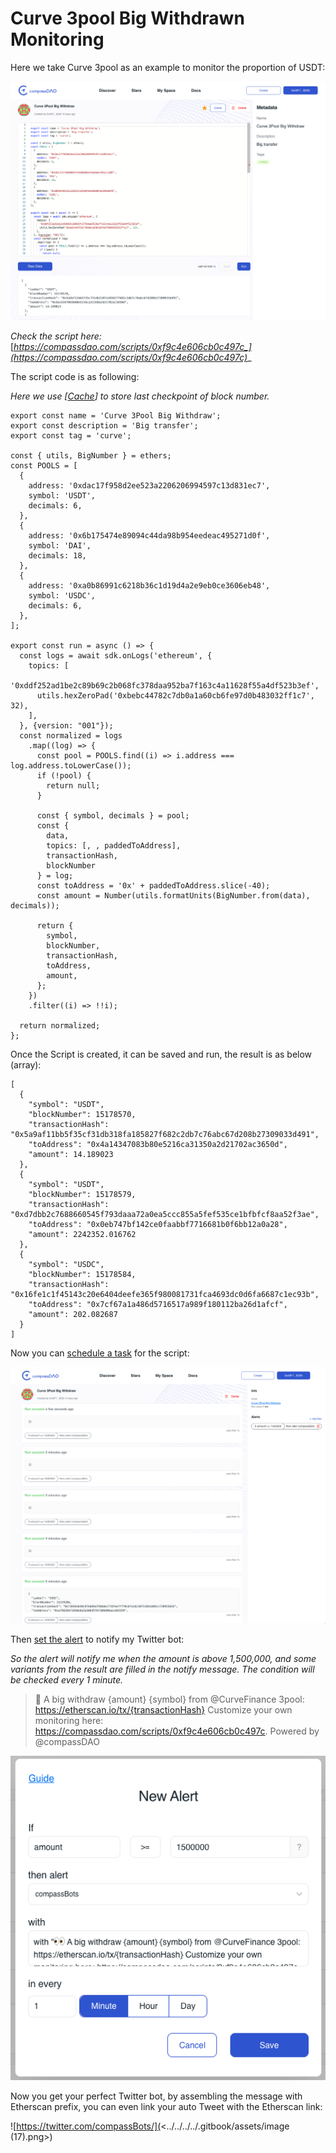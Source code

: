 # Curve 3pool Big Withdrawn Monitoring

Here we take Curve 3pool as an example to monitor the proportion of  USDT:

![](<../../../../.gitbook/assets/image (12) (1).png>)

_Check the script here:_ [_https://compassdao.com/scripts/0xf9c4e606cb0c497c_](https://compassdao.com/scripts/0xf9c4e606cb0c497c)__

The script code is as following:

_Here we use \[_[_Cache_](../../devs-documentation.md)_] to store last checkpoint of block number._

```
export const name = 'Curve 3Pool Big Withdraw';
export const description = 'Big transfer';
export const tag = 'curve';

const { utils, BigNumber } = ethers;
const POOLS = [
  {
    address: '0xdac17f958d2ee523a2206206994597c13d831ec7',
    symbol: 'USDT',
    decimals: 6,
  },
  {
    address: '0x6b175474e89094c44da98b954eedeac495271d0f',
    symbol: 'DAI',
    decimals: 18,
  },
  {
    address: '0xa0b86991c6218b36c1d19d4a2e9eb0ce3606eb48',
    symbol: 'USDC',
    decimals: 6,
  },
];

export const run = async () => {
  const logs = await sdk.onLogs('ethereum', {
    topics: [
      '0xddf252ad1be2c89b69c2b068fc378daa952ba7f163c4a11628f55a4df523b3ef',
      utils.hexZeroPad('0xbebc44782c7db0a1a60cb6fe97d0b483032ff1c7', 32),
    ],
  }, {version: "001"});
  const normalized = logs
    .map((log) => {
      const pool = POOLS.find((i) => i.address === log.address.toLowerCase());
      if (!pool) {
        return null;
      }

      const { symbol, decimals } = pool;
      const {
        data,
        topics: [, , paddedToAddress],
        transactionHash,
        blockNumber
      } = log;
      const toAddress = '0x' + paddedToAddress.slice(-40);
      const amount = Number(utils.formatUnits(BigNumber.from(data), decimals));

      return {
        symbol,
        blockNumber,
        transactionHash,
        toAddress,
        amount,
      };
    })
    .filter((i) => !!i);

  return normalized;
};
```

Once the Script is created, it can be saved and run, the result is as below (array):

```
[
  {
    "symbol": "USDT",
    "blockNumber": 15178570,
    "transactionHash": "0x5a9af11bb5f35cf31db318fa185827f682c2db7c76abc67d208b27309033d491",
    "toAddress": "0x4a14347083b80e5216ca31350a2d21702ac3650d",
    "amount": 14.189023
  },
  {
    "symbol": "USDT",
    "blockNumber": 15178579,
    "transactionHash": "0xd7dbb2c7688660545f793daaa72a0ea5ccc855a5fef535ce1bfbfcf8aa52f3ae",
    "toAddress": "0x0eb747bf142ce0faabbf7716681b0f6bb12a0a28",
    "amount": 2242352.016762
  },
  {
    "symbol": "USDC",
    "blockNumber": 15178584,
    "transactionHash": "0x16fe1c1f45143c20e6404deefe365f980081731fca4693dc0d6fa6687c1ec93b",
    "toAddress": "0x7cf67a1a486d5716517a989f180112ba26d1afcf",
    "amount": 202.082687
  }
]
```

Now you can [schedule a task](../../for-all-users/schedule-tasks.md) for the script:

![](<../../../../.gitbook/assets/image (11) (1).png>)

Then [set the alert](../../for-all-users/set-alerts.md) to notify my Twitter bot:

_So the alert will notify me when the amount is above 1,500,000, and some variants from the result are filled in the notify message. The condition will be checked every 1 minute._

> 👀 A big withdraw {amount} {symbol} from @CurveFinance 3pool: https://etherscan.io/tx/{transactionHash} Customize your own monitoring here: https://compassdao.com/scripts/0xf9c4e606cb0c497c. Powered by @compassDAO

![](<../../../../.gitbook/assets/image (18) (1).png>)

Now you get your perfect Twitter bot, by assembling the message with Etherscan prefix, you can even link your auto Tweet with the Etherscan link:

![https://twitter.com/compassBots/](<../../../../.gitbook/assets/image (17).png>)
